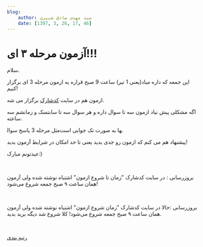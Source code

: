 ```yaml
---
blog:
    author: سید مهدی صادق شبیری
    date: [1397, 3, 26, 17, 46]
---
```

# آزمون مرحله ۳ ای!!!

<div class="cnt">
<p>سلام.</p>
<p>این جمعه که داره میاد(یعنی 1 تیر) ساعت 9 صبح قراره یه ازمون مرحله 3 ای برگزار کنیم!</p>
<p>ازمون هم در سایت <a href="http://codeshark.ir/blog/">کدشارک</a> برگزار می شه.</p>
<p>اگه مشکلی پیش نیاد ازمون سه تا سوال داره و هر سوال سه تا سابتسک و زمانشم سه ساعته.</p>
<p>مثل مرحله 3 پاسخ سوال‎ها به صورت تک جوابی است.</p>
<p>پیشنهاد هم می کنم که ازمون رو جدی بدید یعنی تا حد امکان در شرایط آزمون بدید!</p>
<p>عیدتونم مبارک:)</p>
<p><br/></p>
<p>بروزرسانی : در سایت کدشارک "زمان تا شروع ازمون" اشتباه نوشته شده ولی آزمون همان ساعت ۹ صبح جمعه شروع می‌شود!</p>
<p><br/></p>
<p>بروزرسانی :حالا در سایت کدشارک "زمان شروع ازمون" اشتباه نوشته شده ولی آزمون همان ساعت ۹ صبح جمعه شروع می‌شود! کلا شروع شد دیگه برید بدید.</p>
<p><br/></p>
<p><a href="http://bayanbox.ir/info/8478083919004041261/rank">رتبه بندی</a></p>
<p><br/></p>
<p><br/></p>
</div>
